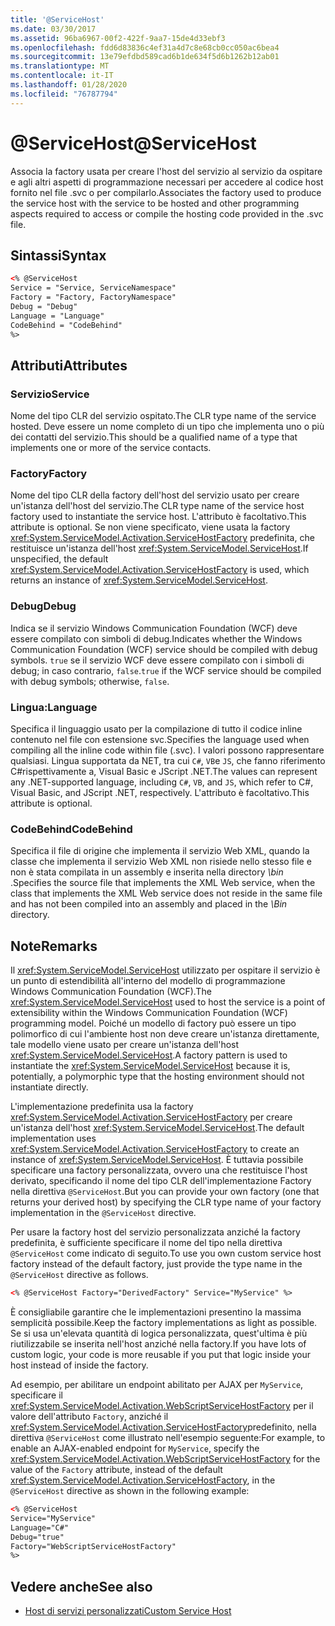 ```yaml
---
title: '@ServiceHost'
ms.date: 03/30/2017
ms.assetid: 96ba6967-00f2-422f-9aa7-15de4d33ebf3
ms.openlocfilehash: fdd6d83836c4ef31a4d7c8e68cb0cc050ac6bea4
ms.sourcegitcommit: 13e79efdbd589cad6b1de634f5d6b1262b12ab01
ms.translationtype: MT
ms.contentlocale: it-IT
ms.lasthandoff: 01/28/2020
ms.locfileid: "76787794"
---
```

# <a name="servicehost"></a><span data-ttu-id="5f107-101">\@ServiceHost</span><span class="sxs-lookup"><span data-stu-id="5f107-101">\@ServiceHost</span></span>

<span data-ttu-id="5f107-102">Associa la factory usata per creare l'host del servizio al servizio da ospitare e agli altri aspetti di programmazione necessari per accedere al codice host fornito nel file .svc o per compilarlo.</span><span class="sxs-lookup"><span data-stu-id="5f107-102">Associates the factory used to produce the service host with the service to be hosted and other programming aspects required to access or compile the hosting code provided in the .svc file.</span></span>

## <a name="syntax"></a><span data-ttu-id="5f107-103">Sintassi</span><span class="sxs-lookup"><span data-stu-id="5f107-103">Syntax</span></span>

```xml
<% @ServiceHost
Service = "Service, ServiceNamespace"
Factory = "Factory, FactoryNamespace"
Debug = "Debug"
Language = "Language"
CodeBehind = "CodeBehind"
%>
```

## <a name="attributes"></a><span data-ttu-id="5f107-104">Attributi</span><span class="sxs-lookup"><span data-stu-id="5f107-104">Attributes</span></span>

### <a name="service"></a><span data-ttu-id="5f107-105">Servizio</span><span class="sxs-lookup"><span data-stu-id="5f107-105">Service</span></span>

<span data-ttu-id="5f107-106">Nome del tipo CLR del servizio ospitato.</span><span class="sxs-lookup"><span data-stu-id="5f107-106">The CLR type name of the service hosted.</span></span> <span data-ttu-id="5f107-107">Deve essere un nome completo di un tipo che implementa uno o più dei contatti del servizio.</span><span class="sxs-lookup"><span data-stu-id="5f107-107">This should be a qualified name of a type that implements one or more of the service contacts.</span></span>

### <a name="factory"></a><span data-ttu-id="5f107-108">Factory</span><span class="sxs-lookup"><span data-stu-id="5f107-108">Factory</span></span>

<span data-ttu-id="5f107-109">Nome del tipo CLR della factory dell'host del servizio usato per creare un'istanza dell'host del servizio.</span><span class="sxs-lookup"><span data-stu-id="5f107-109">The CLR type name of the service host factory used to instantiate the service host.</span></span> <span data-ttu-id="5f107-110">L'attributo è facoltativo.</span><span class="sxs-lookup"><span data-stu-id="5f107-110">This attribute is optional.</span></span> <span data-ttu-id="5f107-111">Se non viene specificato, viene usata la factory <xref:System.ServiceModel.Activation.ServiceHostFactory> predefinita, che restituisce un'istanza dell'host <xref:System.ServiceModel.ServiceHost>.</span><span class="sxs-lookup"><span data-stu-id="5f107-111">If unspecified, the default <xref:System.ServiceModel.Activation.ServiceHostFactory> is used, which returns an instance of <xref:System.ServiceModel.ServiceHost>.</span></span>

### <a name="debug"></a><span data-ttu-id="5f107-112">Debug</span><span class="sxs-lookup"><span data-stu-id="5f107-112">Debug</span></span>

<span data-ttu-id="5f107-113">Indica se il servizio Windows Communication Foundation (WCF) deve essere compilato con simboli di debug.</span><span class="sxs-lookup"><span data-stu-id="5f107-113">Indicates whether the Windows Communication Foundation (WCF) service should be compiled with debug symbols.</span></span> <span data-ttu-id="5f107-114">`true` se il servizio WCF deve essere compilato con i simboli di debug; in caso contrario, `false`.</span><span class="sxs-lookup"><span data-stu-id="5f107-114">`true` if the WCF service should be compiled with debug symbols; otherwise, `false`.</span></span>

### <a name="language"></a><span data-ttu-id="5f107-115">Lingua:</span><span class="sxs-lookup"><span data-stu-id="5f107-115">Language</span></span>

<span data-ttu-id="5f107-116">Specifica il linguaggio usato per la compilazione di tutto il codice inline contenuto nel file con estensione svc.</span><span class="sxs-lookup"><span data-stu-id="5f107-116">Specifies the language used when compiling all the inline code within file (.svc).</span></span> <span data-ttu-id="5f107-117">I valori possono rappresentare qualsiasi. Lingua supportata da NET, tra cui `C#`, `VB`e `JS`, che fanno riferimento C#rispettivamente a, Visual Basic e JScript .NET.</span><span class="sxs-lookup"><span data-stu-id="5f107-117">The values can represent any .NET-supported language, including `C#`, `VB`, and `JS`, which refer to C#, Visual Basic, and JScript .NET, respectively.</span></span> <span data-ttu-id="5f107-118">L'attributo è facoltativo.</span><span class="sxs-lookup"><span data-stu-id="5f107-118">This attribute is optional.</span></span>

### <a name="codebehind"></a><span data-ttu-id="5f107-119">CodeBehind</span><span class="sxs-lookup"><span data-stu-id="5f107-119">CodeBehind</span></span>

<span data-ttu-id="5f107-120">Specifica il file di origine che implementa il servizio Web XML, quando la classe che implementa il servizio Web XML non risiede nello stesso file e non è stata compilata in un assembly e inserita nella directory *\bin* .</span><span class="sxs-lookup"><span data-stu-id="5f107-120">Specifies the source file that implements the XML Web service, when the class that implements the XML Web service does not reside in the same file and has not been compiled into an assembly and placed in the *\Bin* directory.</span></span>

## <a name="remarks"></a><span data-ttu-id="5f107-121">Note</span><span class="sxs-lookup"><span data-stu-id="5f107-121">Remarks</span></span>

<span data-ttu-id="5f107-122">Il <xref:System.ServiceModel.ServiceHost> utilizzato per ospitare il servizio è un punto di estendibilità all'interno del modello di programmazione Windows Communication Foundation (WCF).</span><span class="sxs-lookup"><span data-stu-id="5f107-122">The <xref:System.ServiceModel.ServiceHost> used to host the service is a point of extensibility within the Windows Communication Foundation (WCF) programming model.</span></span> <span data-ttu-id="5f107-123">Poiché un modello di factory può essere un tipo polimorfico di cui l'ambiente host non deve creare un'istanza direttamente, tale modello viene usato per creare un'istanza dell'host <xref:System.ServiceModel.ServiceHost>.</span><span class="sxs-lookup"><span data-stu-id="5f107-123">A factory pattern is used to instantiate the <xref:System.ServiceModel.ServiceHost> because it is, potentially, a polymorphic type that the hosting environment should not instantiate directly.</span></span>

<span data-ttu-id="5f107-124">L'implementazione predefinita usa la factory <xref:System.ServiceModel.Activation.ServiceHostFactory> per creare un'istanza dell'host <xref:System.ServiceModel.ServiceHost>.</span><span class="sxs-lookup"><span data-stu-id="5f107-124">The default implementation uses <xref:System.ServiceModel.Activation.ServiceHostFactory> to create an instance of <xref:System.ServiceModel.ServiceHost>.</span></span> <span data-ttu-id="5f107-125">È tuttavia possibile specificare una factory personalizzata, ovvero una che restituisce l'host derivato, specificando il nome del tipo CLR dell'implementazione Factory nella direttiva `@ServiceHost`.</span><span class="sxs-lookup"><span data-stu-id="5f107-125">But you can provide your own factory (one that returns your derived host) by specifying the CLR type name of your factory implementation in the `@ServiceHost` directive.</span></span>

<span data-ttu-id="5f107-126">Per usare la factory host del servizio personalizzata anziché la factory predefinita, è sufficiente specificare il nome del tipo nella direttiva `@ServiceHost` come indicato di seguito.</span><span class="sxs-lookup"><span data-stu-id="5f107-126">To use you own custom service host factory instead of the default factory, just provide the type name in the `@ServiceHost` directive as follows.</span></span>

```xml
<% @ServiceHost Factory="DerivedFactory" Service="MyService" %>
```

<span data-ttu-id="5f107-127">È consigliabile garantire che le implementazioni presentino la massima semplicità possibile.</span><span class="sxs-lookup"><span data-stu-id="5f107-127">Keep the factory implementations as light as possible.</span></span> <span data-ttu-id="5f107-128">Se si usa un'elevata quantità di logica personalizzata, quest'ultima è più riutilizzabile se inserita nell'host anziché nella factory.</span><span class="sxs-lookup"><span data-stu-id="5f107-128">If you have lots of custom logic, your code is more reusable if you put that logic inside your host instead of inside the factory.</span></span>

<span data-ttu-id="5f107-129">Ad esempio, per abilitare un endpoint abilitato per AJAX per `MyService`, specificare il <xref:System.ServiceModel.Activation.WebScriptServiceHostFactory> per il valore dell'attributo `Factory`, anziché il <xref:System.ServiceModel.Activation.ServiceHostFactory>predefinito, nella direttiva `@ServiceHost` come illustrato nell'esempio seguente:</span><span class="sxs-lookup"><span data-stu-id="5f107-129">For example, to enable an AJAX-enabled endpoint for `MyService`, specify the <xref:System.ServiceModel.Activation.WebScriptServiceHostFactory> for the value of the `Factory` attribute, instead of the default <xref:System.ServiceModel.Activation.ServiceHostFactory>, in the `@ServiceHost` directive as shown in the following example:</span></span>

```xml
<% @ServiceHost
Service="MyService"
Language="C#"
Debug="true"
Factory="WebScriptServiceHostFactory"
%>
```

## <a name="see-also"></a><span data-ttu-id="5f107-130">Vedere anche</span><span class="sxs-lookup"><span data-stu-id="5f107-130">See also</span></span>

- [<span data-ttu-id="5f107-131">Host di servizi personalizzati</span><span class="sxs-lookup"><span data-stu-id="5f107-131">Custom Service Host</span></span>](../../../wcf/samples/custom-service-host.md)
